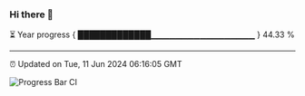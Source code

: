 ### Hi there 👋

⏳ Year progress { █████████████▁▁▁▁▁▁▁▁▁▁▁▁▁▁▁▁▁ } 44.33 %

---

⏰ Updated on Tue, 11 Jun 2024 06:16:05 GMT

![Progress Bar CI](https://github.com/liununu/liununu/workflows/Progress%20Bar%20CI/badge.svg)
